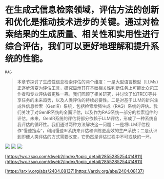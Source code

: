 # 在生成式信息检索领域，评估方法的创新和优化是推动技术进步的关键。通过对检索结果的生成质量、相关性和实用性进行综合评估，我们可以更好地理解和提升系统的性能。
`RAG`
> 本章节探讨了生成性信息检索评估的两个维度：一是大型语言模型（LLMs）正逐步演变为评估工具，研究显示其在基础相关性判断任务上可能比众包工作者和专业评估者更胜一筹。我们回顾了相关研究，并讨论了如TREC等共享任务的未来趋势，以及人类评估的持续必要性。二是对基于LLM的新兴生成性信息检索（GenIR）系统，包括检索增强生成（RAG）系统的评估。我们关注了对GenIR系统的全面评估，以及作为RAG系统一部分的检索组件的评估。未来，GenIR系统的评估将部分依赖于LLM评估，形成了一种系统自我评估的循环性。我们通过两种方法解决这一问题：一是将LLM评估视作“慢速搜索”，利用慢速IR系统来评估和训练更高效的生产系统；二是认识到即便人类评估的方式需要改变，它仍然是评估过程中不可或缺的一环。

![](https://raw.githubusercontent.com/HuggingAGI/HuggingArxiv/main/paper_images/2404.08137/GenIR-UI.png)
![](https://raw.githubusercontent.com/HuggingAGI/HuggingArxiv/main/paper_images/2404.08137/x1.png)
![](https://raw.githubusercontent.com/HuggingAGI/HuggingArxiv/main/paper_images/2404.08137/GenIR-RAG.png)

[https://wx.zsxq.com/dweb2/index/topic_detail/2855285254414811](https://wx.zsxq.com/dweb2/index/topic_detail/2855285254414811)

[https://arxiv.org/abs/2404.08137](https://arxiv.org/abs/2404.08137)